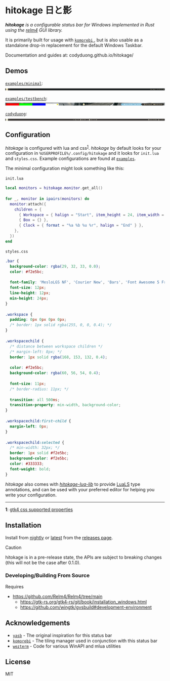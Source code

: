 # hitokage 日と影

*__hitokage__ is a configurable status bar for Windows implemented in Rust using the [relm4](https://github.com/Relm4/Relm4) GUI library.*

It is primarily built for usage with [ `komorebi` ](https://github.com/LGUG2Z/komorebi), but is also usable as a 
standalone drop-in replacement for the default Windows Taskbar.

Documentation and guides at: codyduong.github.io/hitokage/

## Demos

[`examples/minimal`](/examples/minimal/):
![Demonstration of a minimal hitokage status bar](/docs/media/minimal.png)
<br/>

[`examples/testbench`](/examples/testbench/):
![Demonstration of the testbench hitokage status bar](/docs/media/testbench.gif)

[`codyduong`](https://github.com/codyduong/dotfiles/tree/ba4eb2b9044646ab1b33797dd9b11f2bc1a6ea4d/windows/.files/%25USERPROFILE%25/.config/hitokage):
![Demonstration of codyduong's hitokage status bar](/docs/media/codyduong.png)

## Configuration

*hitokage* is configured with lua and css<sup>[1](#css-footnote)</sup>. *hitokage* by default looks for your configuration in
`%USERPROFILE%/.config/hitokage` and it looks for `init.lua` and `styles.css`. Example configurations are found at [`examples`](/examples/).

The minimal configuration might look something like this:

`init.lua`
```lua
local monitors = hitokage.monitor.get_all()

for _, monitor in ipairs(monitors) do
  monitor:attach({
    children = {
      { Workspace = { halign = "Start", item_height = 24, item_width = 24 } },
      { Box = {} },
      { Clock = { format = "%a %b %u %r", halign = "End" } },
    },
  })
end
```

`styles.css`
```css
.bar {
  background-color: rgba(29, 32, 33, 0.0);
  color: #f2e5bc;
  
  font-family: 'MesloLGS NF', 'Courier New', 'Bars', 'Font Awesome 5 Free';
  font-size: 12px;
  line-height: 12px;
  min-height: 24px;
}

.workspace {
  padding: 0px 0px 0px 0px;
  /* border: 1px solid rgba(255, 0, 0, 0.4); */
}

.workspacechild {
  /* distance between workspace children */
  /* margin-left: 8px; */
  border: 1px solid rgba(168, 153, 132, 0.4);

  color: #f2e5bc;
  background-color: rgba(60, 56, 54, 0.4);

  font-size: 11px;
  /* border-radius: 11px; */

  transition: all 500ms;
  transition-property: min-width, background-color;
}

.workspacechild:first-child {
  margin-left: 0px;
}

.workspacechild:selected {
  /* min-width: 32px; */
  border: 1px solid #f2e5bc;
  background-color: #f2e5bc;
  color: #333333;
  font-weight: bold;
}
```

*hitokage* also comes with [*hitokage-lua-lib*](/hitokage-lua-lib/) to provide [LuaLS](https://github.com/luals/lua-language-server) type annotations, and can be used with your preferred editor for helping you write your configuration.
<!-- The *hitokage-lua-lib* rockspec ~~is available at: ~~ (🚧 TODO ROCKSPEC 🚧) -->

---

__<a name="css-footnote">1</a>__: [gtk4 css supported properties](https://docs.gtk.org/gtk4/css-properties.html)

## Installation

Install from [nightly](https://github.com/codyduong/hitokage/releases/nightly) or [latest](https://github.com/codyduong/hitokage/releases/latest) from the [releases page](https://github.com/codyduong/hitokage/releases).

> [!CAUTION]
> hitokage is in a pre-release state, the APIs are subject to breaking changes (this will not be the case after 0.1.0).

### Developing/Building From Source

Requires
* https://github.com/Relm4/Relm4/tree/main
  + https://gtk-rs.org/gtk4-rs/git/book/installation_windows.html
  + https://github.com/wingtk/gvsbuild#development-environment

<!--
Build notes:
* msys2 pkg-config sucks -> https://github.com/rust-lang/pkg-config-rs/issues/51#issuecomment-346300858
-->

## Acknowledgements
- [`yasb`](https://github.com/da-rth/yasb) - The original inspiration for this status bar
- [`komorebi`](https://github.com/LGUG2Z/komorebi) - The tiling manager used in conjunction with this status bar
- [`wezterm`](https://github.com/wez/wezterm) - Code for various WinAPI and mlua utilities
<!-- - [`ButteryTaskbar2`](https://github.com/LuisThiamNye/ButteryTaskbar2) - Hiding the default windows taskbar -->

## License

MIT
